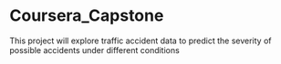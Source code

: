 # Coursera_Capstone
This project will explore traffic accident data to predict the severity of possible accidents under different conditions
